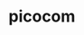 # picocom

<script src="https://asciinema.org/a/vFXl97IcqFRLoMgbtqU4Ir0Nk.js" id="asciicast-vFXl97IcqFRLoMgbtqU4Ir0Nk" async="true"></script>
